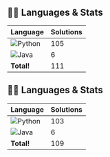 ## 🧑‍💻 Languages & Stats
| Language      | Solutions |
| ------------- | ----------|
| ![Python](https://img.shields.io/badge/-Python-3776AB?style=flat&logo=python&logoColor=white) | 105 |
| ![Java](https://img.shields.io/badge/-Java-007396?style=flat&logo=java&logoColor=white) | 6 |
| **Total!** | 111 |

## 🧑‍💻 Languages & Stats
| Language      | Solutions |
| ------------- | ----------|
| ![Python](https://img.shields.io/badge/-Python-3776AB?style=flat&logo=python&logoColor=white) | 103 |
| ![Java](https://img.shields.io/badge/-Java-007396?style=flat&logo=java&logoColor=white) | 6 |
| **Total!** | 109 |
